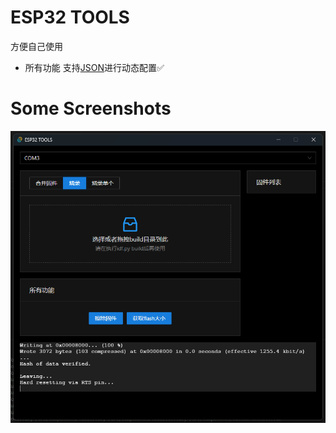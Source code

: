# ESP32 TOOLS

方便自己使用

* 所有功能 支持[JSON](/src/utils/tools-config.js)进行动态配置✅

# Some Screenshots
![](images/1.png)
